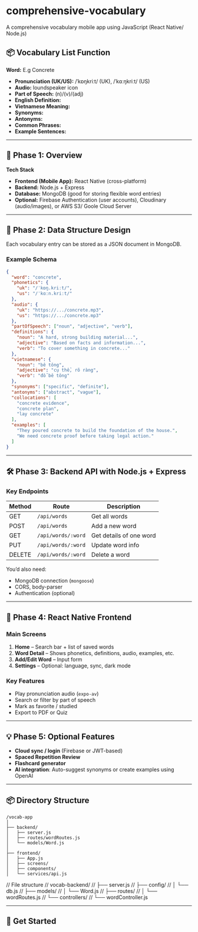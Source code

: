 # comprehensive-vocabulary
A comprehensive vocabulary mobile app using JavaScript (React Native/ Node.js)

## 📦 Vocabulary List Function
**Word:** E.g Concrete
* **Pronunciation (UK/US):** /ˈkɒŋkriːt/ (UK), /ˈkɑːŋkriːt/ (US)
* **Audio:** loundspeaker icon
* **Part of Speech:** (n)/(v)/(adj)
* **English Definition:**
* **Vietnamese Meaning:**
* **Synonyms:**
* **Antonyms:**
* **Common Phrases:**
* **Example Sentences:**

---

## 📱 Phase 1: Overview

**Tech Stack**

* **Frontend (Mobile App):** React Native (cross-platform)
* **Backend:** Node.js + Express
* **Database:** MongoDB (good for storing flexible word entries)
* **Optional:** Firebase Authentication (user accounts), Cloudinary (audio/images), or AWS S3/ Goole Cloud Server

---

## 🧱 Phase 2: Data Structure Design

Each vocabulary entry can be stored as a JSON document in MongoDB.

### Example Schema

```json
{
  "word": "concrete",
  "phonetics": {
    "uk": "/ˈkɒŋ.kriːt/",
    "us": "/ˈkɑːn.kriːt/"
  },
  "audio": {
    "uk": "https://.../concrete.mp3",
    "us": "https://.../concrete.mp3"
  },
  "partOfSpeech": ["noun", "adjective", "verb"],
  "definitions": {
    "noun": "A hard, strong building material...",
    "adjective": "Based on facts and information...",
    "verb": "To cover something in concrete..."
  },
  "vietnamese": {
    "noun": "bê tông",
    "adjective": "cụ thể, rõ ràng",
    "verb": "đổ bê tông"
  },
  "synonyms": ["specific", "definite"],
  "antonyms": ["abstract", "vague"],
  "collocations": [
    "concrete evidence",
    "concrete plan",
    "lay concrete"
  ],
  "examples": [
    "They poured concrete to build the foundation of the house.",
    "We need concrete proof before taking legal action."
  ]
}
```
---

## 🛠️ Phase 3: Backend API with Node.js + Express

### Key Endpoints

| Method | Route              | Description             |
| ------ | ------------------ | ----------------------- |
| GET    | `/api/words`       | Get all words           |
| POST   | `/api/words`       | Add a new word          |
| GET    | `/api/words/:word` | Get details of one word |
| PUT    | `/api/words/:word` | Update word info        |
| DELETE | `/api/words/:word` | Delete a word           |

You’d also need:

* MongoDB connection (`mongoose`)
* CORS, body-parser
* Authentication (optional)

---

## 📲 Phase 4: React Native Frontend

### Main Screens

1. **Home** – Search bar + list of saved words
2. **Word Detail** – Shows phonetics, definitions, audio, examples, etc.
3. **Add/Edit Word** – Input form
4. **Settings** – Optional: language, sync, dark mode

### Key Features

* Play pronunciation audio (`expo-av`)
* Search or filter by part of speech
* Mark as favorite / studied
* Export to PDF or Quiz

---

## 💡 Phase 5: Optional Features

* **Cloud sync / login** (Firebase or JWT-based)
* **Spaced Repetition Review**
* **Flashcard generator**
* **AI integration**: Auto-suggest synonyms or create examples using OpenAI

---

## 📦 Directory Structure

```
/vocab-app
│
├── backend/
│   ├── server.js
│   ├── routes/wordRoutes.js
│   └── models/Word.js
│
├── frontend/
│   ├── App.js
│   ├── screens/
│   ├── components/
│   └── services/api.js
```

// File structure 
// vocab-backend/
// ├── server.js
// ├── config/
// │   └── db.js
// ├── models/
// │   └── Word.js
// ├── routes/
// │   └── wordRoutes.js
// └── controllers/
//     └── wordController.js

---

## 🚀 Get Started
